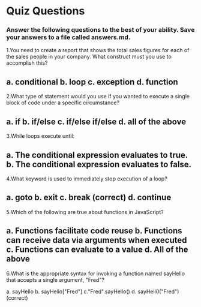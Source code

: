 # Quiz Questions

### Answer the following questions to the best of your ability. Save your answers to a file called answers.md.

1.You need to create a report that shows the total sales figures for each of the sales people in your company. What construct must you use to accomplish this?

a. conditional
b. loop
c. exception
d. function
---
2.What type of statement would you use if you wanted to execute a single block of code under a specific circumstance?

a. if
b. if/else
c. if/else if/else
d. all of the above
---
3.While loops execute until:

a. The conditional expression evaluates to true.
b. The conditional expression evaluates to false.
---
4.What keyword is used to immediately stop execution of a loop?

a. goto
b. exit
c. break (correct)
d. continue
---
5.Which of the following are true about functions in JavaScript?

a. Functions facilitate code reuse
b. Functions can receive data via arguments when executed
c. Functions can evaluate to a value
d. All of the above
---
6.What is the appropriate syntax for invoking a function named sayHello that accepts a single argument, "Fred"?

a. sayHello
b. sayHello["Fred"]
c."Fred".sayHello()
d. sayHell0("Fred") (correct)
